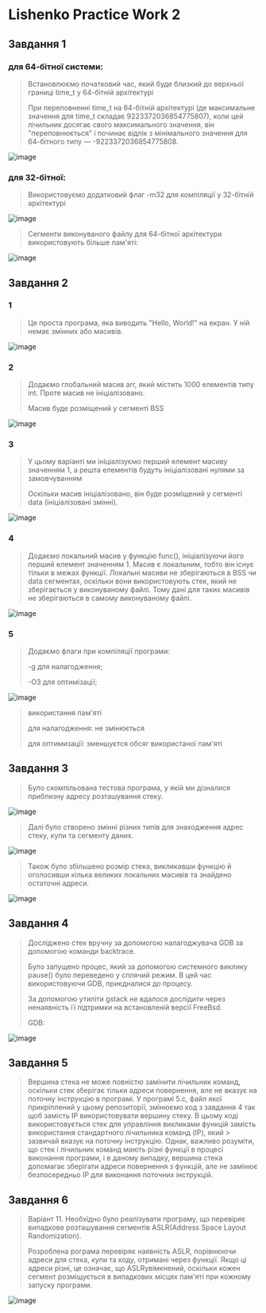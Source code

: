 # Lishenko Practice Work 2
## Завдання 1
### для 64-бітної системи:

> Встановлюємо початковий час, який буде близкий до верхньої границі time_t у 64-бітній архітектурі
>
> При переповненні time_t на 64-бітній архітектурі (де максимальне значення для time_t складає 9223372036854775807), коли цей лічильник досягає свого максимального значення, він "переповнюється" і починає відлік з мінімального значення для 64-бітного типу — -9223372036854775808.

![image](https://github.com/user-attachments/assets/edbe8dbd-72f4-450b-aaab-65769bb5422b)


### для 32-бітної:

> Використовуємо додатковий флаг -m32 для компіляції у 32-бітній архітектурі 
>
![image](https://github.com/user-attachments/assets/315c6693-e5c3-4e02-96c9-0a42a1c28b60)

> Сегменти виконуваного файлу для 64-бітної архітектури використовують більше пам'яті:


![image](https://github.com/user-attachments/assets/e500cae5-fdda-46a8-a692-1efbedc239bc)




## Завдання 2
### 1

> Це проста програма, яка виводить "Hello, World!" на екран. У ній немає змінних або масивів.

![image](https://github.com/user-attachments/assets/b79a73d3-c1b4-40e9-9f2b-d09387655df1)


### 2

> Додаємо глобальний масив arr, який містить 1000 елементів типу int. Проте масив не ініціалізовано.
> 
> Масив буде розміщений у сегменті BSS

![image](https://github.com/user-attachments/assets/1ed00021-dc4e-4ab3-b0b6-d677c95bbec0)

### 3
> У цьому варіанті ми ініціалізуємо перший елемент масиву значенням 1, а решта елементів будуть ініціалізовані нулями за замовчуванням
> 
> Оскільки масив ініціалізовано, він буде розміщений у сегменті data (ініціалізовані змінні).

![image](https://github.com/user-attachments/assets/1fcaf4a4-1ca4-4496-ae2f-55da3f5eb0ee)


### 4 

> Додаємо локальний масив у функцію func(), ініціалізуючи його перший елемент значенням 1. Масив є локальним, тобто він існує тільки в межах функції.
> Локальні масиви не зберігаються в BSS чи data сегментах, оскільки вони використовують стек, який не зберігається у виконуваному файлі. Тому дані для таких масивів не зберігаються в самому виконуваному файлі.

![image](https://github.com/user-attachments/assets/8a1fbddc-bca7-48ea-8c42-2585bc1e3308)



### 5

> Додаємо флаги при компіляції програми:
>
> -g для налагодження;
>
> -O3 для оптимізації;

![image](https://github.com/user-attachments/assets/ef4a1c4d-249d-4873-89f8-0714f7d54191)

> використання пам'яті
> 
> для налагодження: не змінюється
> 
> для оптимизації: зменшуєтся обсяг використаної пам'яті

## Завдання 3

> Було скомпільована тестова програма, у якій ми дізналися приблизну адресу розташування стеку.

![image](https://github.com/user-attachments/assets/20e46877-7f49-4ed8-b565-39ce7fc64bcd)

> Далі було створено змінні різних типів для знаходження адрес стеку, купи та сегменту даних.

![image](https://github.com/user-attachments/assets/4937d78e-00f0-4bd1-aeb4-0164eb19fa11)

> Також було збільшено розмір стека, викликавши функцію й оголосивши кілька
> великих локальних масивів та знайдено остаточні адреси.

![image](https://github.com/user-attachments/assets/5ac4db54-aea7-4b6c-9ed9-bdbed38724c0)

## Завдання 4
> Досліджено стек вручну за допомогою налагоджувача GDB за допомогою команди backtrace.
> 
> Було запущено процес, який за допомогою системного виклику pause() було переведено у сплячий режим. В цей час використовуючи GDB, приєдналися до процесу.
> 
> За допомогою утиліти gstack не вдалося дослідити через ненаявність її підтримки на встановленій версії FreeBsd. 
> 
> GDB:

![image](https://github.com/user-attachments/assets/2f328d34-b5cb-434e-9b2e-7480e4278ec5)


## Завдання 5
> Вершина стека не може повністю замінити лічильник команд, оскільки стек зберігає тільки адреси повернення, але не вказує на поточну інструкцію в програмі.
> У програмі 5.с, файл якої прикріплений у цьому репозиторії, змінюємо код з завдання 4 так щоб замість IP використовувати вершину стеку. В цьому коді використовується стек для управління викликами функцій замість використання стандартного лічильника команд (IP), який > зазвичай вказує на поточну інструкцію. Однак, важливо розуміти, що стек і лічильник команд мають різні функції в процесі виконання програми, і в даному випадку, вершина стека допомагає зберігати адреси повернення з функцій, але не замінює безпосередньо IP для виконання поточних інструкцій.

## Завдання 6

> Варіант 11. Необхідно було реалізувати програму, що перевіряє випадкове розташування сегментів ASLR(Address Space Layout Randomization). 
> 
> Розроблена рограма перевіряє наявність ASLR, порівнюючи адреси для стека, купи та коду, отримані через функції. Якщо ці адреси різні, це означає, що ASLRувімкнений, оскільки кожен сегмент розміщується в випадкових місцях пам'яті при кожному запуску програми.

![image](https://github.com/user-attachments/assets/1d13b1d8-9aba-4004-b54d-8c54a94ec730)
